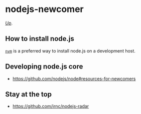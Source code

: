 # nodejs-newcomer

[_Up_](https://github.com/irnc/newcomer).

## How to install node.js

[`nvm`](https://github.com/creationix/nvm) is a preferred way to install node.js on a development host.

## Developing node.js core

- https://github.com/nodejs/node#resources-for-newcomers

## Stay at the top

- https://github.com/irnc/nodejs-radar
